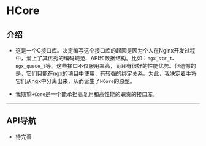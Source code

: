 # HCore

## 介绍

- 这是一个C接口库。决定编写这个接口库的起因是因为个人在Nginx开发过程中，爱上了其优秀的编码规范、API和数据结构。比如：`ngx_str_t`、`ngx_queue_t`等。这些接口不仅服用率高，而且有很好的性能优势。但遗憾的是，它们只能在ngx的项目中使用，有较强的绑定关系。为此，我决定着手将它们从ngx中分离出来，从而诞生了`HCore`的原型。

- 我期望`HCore`是一个能承担高复用和高性能的职责的接口库。

---

## API导航

- 待完善
